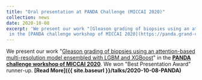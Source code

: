```yaml
---
title: "Oral presentation at PANDA Challenge (MICCAI 2020)"
collection: news
date: 2020-10-08
excerpt: 'We present our work "[Gleason grading of biopsies using an attention-based multi-resolution model ensembled with LGBM and XGBoost](https://arxiv.org/abs/1812.00547)"
 in the [PANDA challenge workshop of MICCAI 2020](https://panda.grand-challenge.org/workshop-schedule/).'
---
```


We present our work "[Gleason grading of biopsies using an attention-based multi-resolution model ensembled with LGBM and XGBoost](https://arxiv.org/abs/1812.00547)"
in the __[PANDA challenge workshop of MICCAI 2020](https://panda.grand-challenge.org/workshop-schedule/)__. We won "Best 
Presentation Award" runner-up. __[Read More]({{ site.baseurl }}/talks/2020-10-08-PANDA)__